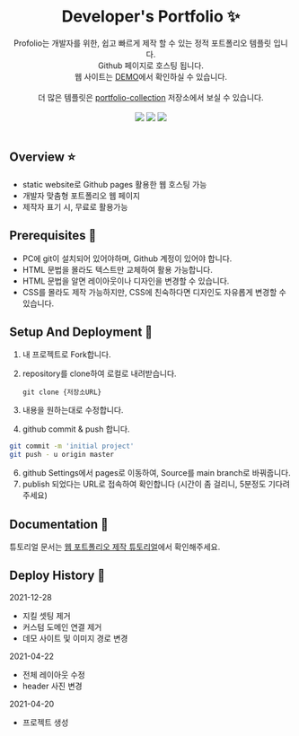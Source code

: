 <p align="center">
  <h1 align="center">Developer's Portfolio ✨</h1>

  <p align="center">
Profolio는 개발자를 위한, 쉽고 빠르게 제작 할 수 있는 정적 포트폴리오 템플릿 입니다. <br/>Github 페이지로 호스팅 됩니다. <br/>웹 사이트는 <a href="https://congchu.github.io/web-porfolio/">DEMO</a>에서 확인하실 수 있습니다.
  <br/>
  <br/> 더 많은 템플릿은 <a href="https://github.com/congchu/portfolio-collection" >portfolio-collection</a> 저장소에서 보실 수 있습니다.
    <br/>
    <br/>
    <img src="https://img.shields.io/badge/-Bootstrap-05122A?style=flat&logo=bootstrap&logoColor=563D7C"/>
    <img src="https://img.shields.io/badge/-CSS-05122A?style=flat&logo=CSS3&logoColor=1572B6"/>
    <img src="https://img.shields.io/badge/-HTML-05122A?style=flat&logo=HTML5"/>
  <br/>
  <br/>

[//]: # (  <img src="https://github.com/congchu/web-porfolio/blob/main/demo/20210428.gif?raw=true"/>)

</p>

## Overview ⭐️

- static website로 Github pages 활용한 웹 호스팅 가능
- 개발자 맞춤형 포트폴리오 웹 페이지
- 제작자 표기 시, 무료로 활용가능

## Prerequisites 🍪

- PC에 git이 설치되어 있어야하며, Github 계정이 있어야 합니다.
- HTML 문법을 몰라도 텍스트만 교체하여 활용 가능합니다.
- HTML 문법을 알면 레이아웃이나 디자인을 변경할 수 있습니다.
- CSS를 몰라도 제작 가능하지만, CSS에 친숙하다면 디자인도 자유롭게 변경할 수 있습니다.

## Setup And Deployment 🔧

1. 내 프로젝트로 Fork합니다.
2. repository를 clone하여 로컬로 내려받습니다.

   ```
   git clone {저장소URL}
   ```

3. 내용을 원하는대로 수정합니다.
4. github commit & push 합니다.

```bash
git commit -m 'initial project'
git push - u origin master
```

6. github Settings에서 pages로 이동하여, Source를 main branch로 바꿔줍니다.
7. publish 되었다는 URL로 접속하여 확인합니다 (시간이 좀 걸리니, 5분정도 기다려주세요)

## Documentation 📑

튜토리얼 문서는 [웹 포트폴리오 제작 튜토리얼](https://www.notion.so/cucus/85e3bec77d904f1fa282cec4756232c3)에서 확인해주세요.

## Deploy History 🌳

2021-12-28

- 지킬 셋팅 제거
- 커스텀 도메인 연결 제거
- 데모 사이트 및 이미지 경로 변경

2021-04-22

- 전체 레이아웃 수정
- header 사진 변경

2021-04-20

- 프로젝트 생성
